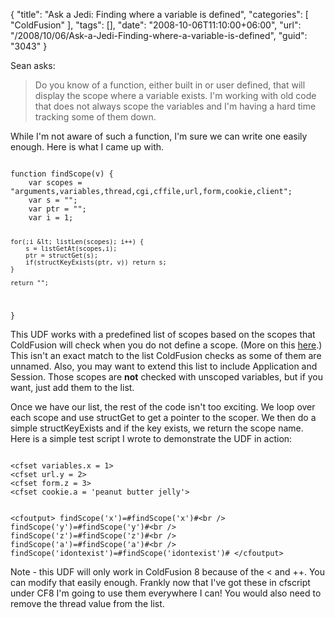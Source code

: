 {
	"title": "Ask a Jedi: Finding where a variable is defined",
	"categories": [
		"ColdFusion"
	],
	"tags": [],
	"date": "2008-10-06T11:10:00+06:00",
	"url": "/2008/10/06/Ask-a-Jedi-Finding-where-a-variable-is-defined",
	"guid": "3043"
}

Sean asks:

<blockquote>
<p>
Do you know of a function, either built in or user defined, that will display the scope where a variable exists. I'm working with old code that does not always scope the variables and I'm having a hard time tracking some of them down.
</p>
</blockquote>

While I'm not aware of such a function, I'm sure we can write one easily enough. Here is what I came up with.
<!--more-->
<code>
function findScope(v) {
	var scopes = "arguments,variables,thread,cgi,cffile,url,form,cookie,client";
	var s = "";
	var ptr = "";
	var i = 1;
	
	for(;i &lt; listLen(scopes); i++) {
		s = listGetAt(scopes,i);
		ptr = structGet(s);
		if(structKeyExists(ptr, v)) return s;
	}
	
	return "";
}
</code>

This UDF works with a predefined list of scopes based on the scopes that ColdFusion will check when you do not define a scope. (More on this <a href="http://livedocs.adobe.com/coldfusion/8/htmldocs/Variables_32.html">here</a>.) This isn't an exact match to the list ColdFusion checks as some of them are unnamed. Also, you may want to extend this list to include Application and Session. Those scopes are <b>not</b> checked with unscoped variables, but if you want, just add them to the list. 

Once we have our list, the rest of the code isn't too exciting. We loop over each scope and use structGet to get a pointer to the scoper. We then do a simple structKeyExists and if the key exists, we return the scope name. Here is a simple test script I wrote to demonstrate the UDF in action:

<code>
&lt;cfset variables.x = 1&gt;
&lt;cfset url.y = 2&gt;
&lt;cfset form.z = 3&gt;
&lt;cfset cookie.a = 'peanut butter jelly'&gt;
	
&lt;cfoutput&gt;
findScope('x')=#findScope('x')#&lt;br /&gt;
findScope('y')=#findScope('y')#&lt;br /&gt;
findScope('z')=#findScope('z')#&lt;br /&gt;
findScope('a')=#findScope('a')#&lt;br /&gt;
findScope('idontexist')=#findScope('idontexist')#
&lt;/cfoutput&gt;
</code>

Note - this UDF will only work in ColdFusion 8 because of the &lt; and ++. You can modify that easily enough. Frankly now that I've got these in cfscript under CF8 I'm going to use them everywhere I can! You would also need to remove the thread value from the list.